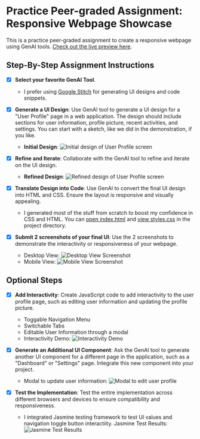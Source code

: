 # Practice Peer-graded Assignment: Responsive Webpage Showcase

This is a practice peer-graded assignment to create a responsive webpage using GenAI tools. [Check out the live preview here](https://shaizcodes.github.io/GenAI-for-Front-End-Developers/peer-graded-assignment/project/).

## Step-By-Step Assignment Instructions

- [x] **Select your favorite GenAI Tool**.

  - I prefer using [Google Stitch](https://stitch.withgoogle.com/) for generating UI designs and code snippets.

- [x] **Generate a UI Design**: Use GenAI tool to generate a UI design for a "User Profile" page in a web application. The design should include sections for user information, profile picture, recent activities, and settings. You can start with a sketch, like we did in the demonstration, if you like.

  - **Initial Design**: ![Initial design of User Profile screen](./design/user-profile-web-app.png)

- [x] **Refine and Iterate**: Collaborate with the GenAI tool to refine and iterate on the UI design.

  - **Refined Design**: ![Refined design of User Profile screen](./design/user-profile-web-app-v1.png)

- [x] **Translate Design into Code**: Use GenAI to convert the final UI design into HTML and CSS. Ensure the layout is responsive and visually appealing.

  - I generated most of the stuff from scratch to boost my confidence in CSS and HTML. You can [open index.html](./project/index.html) and [view styles.css](./project/style.css) in the project directory.

- [x] **Submit 2 screenshots of your final UI**: Use the 2 screenshots to demonstrate the interactivity or responsiveness of your webpage.

  - Desktop View: ![Desktop View Screenshot](./screenshots/desktop-view.png)
  - Mobile View: ![Mobile View Screenshot](./screenshots/mobile-view.png)

## Optional Steps

- [x] **Add Interactivity**: Create JavaScript code to add interactivity to the user profile page, such as editing user information and updating the profile picture.

  - Toggable Navigation Menu
  - Switchable Tabs
  - Editable User Information through a modal
  - Interactivity Demo: ![Interactivity Demo](./demo/interactivity-demo.gif)

- [x] **Generate an Additional UI Component**: Ask the GenAI tool to generate another UI component for a different page in the application, such as a "Dashboard" or "Settings" page. Integrate this new component into your project.

  - Modal to update user information:
  ![Modal to edit user profile](./screenshots/edit-profile-modal.png)

- [x] **Test the Implementation**: Test the entire implementation across different browsers and devices to ensure compatibility and responsiveness.

  - I integrated Jasmine testing framework to test UI values and navigation toggle button interactiity.
  Jasmine Test Results: ![Jasmine Test Results](./screenshots/jasmie-test-coverage.png)
